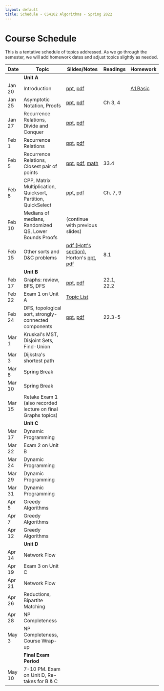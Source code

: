 ```yaml
---
layout: default
title: Schedule - CS4102 Algorithms - Spring 2022 
---
```


# Course Schedule

This is a tentative schedule of topics addressed.  As we go through the semester, we will add homework dates and adjust topics slightly as needed.

| Date    | Topic                                                         | Slides/Notes                                                                                                         | Readings | Homework                          |
| ------- | ------                                                        | -----                                                                                                                | ------   | -------                           |
|         | **Unit A**                                                    |                                                                                                                      |          |                                   |
| Jan 20  | Introduction                                                  | [ppt](cs4102-L1-intro.pptx), [pdf](cs4102-L1-intro.pdf)                                                              |          | [A1Basic](../homework/index.html) |
| Jan 25  | Asymptotic Notation, Proofs                                   | [ppt](cs4102_L2_recurrences_DandC.pptx), [pdf](cs4102_L2_recurrences_DandC.pdf)                                      | Ch 3, 4  |                                   |
| Jan 27  | Recurrence Relations, Divide and Conquer                      | [ppt](cs4102_L3_sorting_intro.pptx), [pdf](cs4102_L3_sorting_intro.pdf)                                              |          |                                   |
| Feb 1   | Recurrence Relations                                          | [ppt](cs4102_L4_G&C_Master.pptx), [pdf](cs4102_L4_G&C_Master.pdf)                                                    |          |                                   |
| Feb 5   | Recurrence Relations, Closest pair of points                  | [ppt](cs4102_L5_closestpair_Strassen.pptx), [pdf](cs4102_L5_closestpair_Strassen.pdf), [math](recurrence-proofs.pdf) | 33.4     |                                   |
| Feb 8   | CPP, Matrix Multiplication, Quicksort, Partition, QuickSelect | [ppt](cs4102_L6_qs-MM-LB-proof.pptx), [pdf](cs4102_L6_qs-MM-LB-proof.pdf)                                            | Ch. 7, 9 |                                   |
| Feb 10  | Medians of medians, Randomized QS, Lower Bounds Proofs        | (continue with previous slides)                                                                                      |          |                                   |
| Feb 15  | Other sorts and D&C problems                                  | [pdf (Hott's section)](cs4102_L8_Hott.pdf), Horton's [ppt](cs4102_L8_horton-feb15.pdf), [pdf](cs4102_L8_horton-feb15.pdf)| 8.1  |                                   |
|         | **Unit B**                                                    |                                                                                                                      |          |                                   |
| Feb 17  | Graphs: review, BFS, DFS                                      | [ppt](cs4102_L9-graphs-BFS-DFS.pptx), [pdf](cs4102_L9-graphs-BFS-DFS.pdf)                                            | 22.1, 22.2 |                                   |
| Feb 22  | Exam 1 on Unit A                                              | [Topic List](../unita/exam-a-topics.html)                                                                            |          |                                   |
| Feb 24  | DFS, topological sort, strongly-connected components          | [ppt](cs4102_L10-graphs-topo-SCC.pdf), [pdf](cs4102_L10-graphs-topo-SCC.pdf)                                         | 22.3-5   |                                   |
| Mar 1   | Kruskal's MST, Disjoint Sets, Find-Union                      |                                                                                                                      |          |                                   |
| Mar 3   | Dijkstra's shortest path                                      |                                                                                                                      |          |                                   |
| Mar 8   | Spring Break                                                  |                                                                                                                      |          |                                   |
| Mar 10  | Spring Break                                                  |                                                                                                                      |          |                                   |
| Mar 15  | Retake Exam 1 (also recorded lecture on final Graphs topics)  |                                                                                                                      |          |                                   |
|         | **Unit C**                                                    |                                                                                                                      |          |                                   |
| Mar 17  | Dynamic Programming                                           |                                                                                                                      |          |                                   |
| Mar 22  | Exam 2 on Unit B                                              |                                                                                                                      |          |                                   |
| Mar 24  | Dynamic Programming                                           |                                                                                                                      |          |                                   |
| Mar 29  | Dynamic Programming                                           |                                                                                                                      |          |                                   |
| Mar 31  | Dynamic Programming                                           |                                                                                                                      |          |                                   |
| Apr 5   | Greedy Algorithms                                             |                                                                                                                      |          |                                   |
| Apr 7   | Greedy Algorithms                                             |                                                                                                                      |          |                                   |
| Apr 12  | Greedy Algorithms                                             |                                                                                                                      |          |                                   |
|         | **Unit D**                                                    |                                                                                                                      |          |                                   |
| Apr 14  | Network Flow                                                  |                                                                                                                      |          |                                   |
| Apr 19  | Exam 3 on Unit C                                              |                                                                                                                      |          |                                   |
| Apr 21  | Network Flow                                                  |                                                                                                                      |          |                                   |
| Apr 26  | Reductions, Bipartite Matching                                |                                                                                                                      |          |                                   |
| Apr 28  | NP Completeness                                               |                                                                                                                      |          |                                   |
| May 3   | NP Completeness, Course Wrap-up                               |                                                                                                                      |          |                                   |
|         | **Final Exam Period**                                         |                                                                                                                      |          |                                   |
| May 10  | 7-10 PM. Exam on Unit D, Re-takes for B & C                   |                                                                                                                      |          |                                   |

